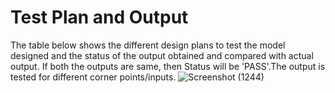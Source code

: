 # Test Plan and Output
The table below shows the different design plans to test the model designed and the status of the output obtained and compared with actual output. If both the outputs are same, then Status will be 'PASS'.The output is tested for different corner points/inputs.
![Screenshot (1244)](https://user-images.githubusercontent.com/68335075/164231889-e05d725a-8bcb-4cc1-8030-c8fdaa598108.png)

